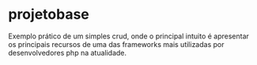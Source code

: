 # projetobase
Exemplo prático de um simples crud, onde o principal intuito é apresentar os principais recursos de uma das frameworks mais utilizadas por desenvolvedores php na atualidade.

